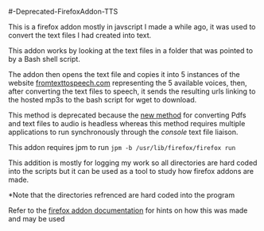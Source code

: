 #-Deprecated-FirefoxAddon-TTS

This is a firefox addon mostly in javscript I made a while ago, it was used to convert the text files I had created into text.

This addon works by looking at the text files in a folder that was pointed to by a Bash shell script.

The addon then opens the text file and copies it into 5 instances of the website [fromtexttospeech.com](www.fromtexttospeech.com) representing the 5 available voices, then, after converting the text files to speech, it sends the resulting urls linking to the hosted mp3s to the bash script for wget to download.

This method is deprecated because the [new method](https://github.com/KhalfaniWadlington/Convert-Book-or-PDF-To-Audio) for converting Pdfs and text files to audio is headless whereas this method requires multiple applications to run synchronously through the *console* text file liaison.

This addon requires jpm to run ```jpm -b /usr/lib/firefox/firefox run ```

This addition is mostly for logging my work so all directories are hard coded into the scripts but it can be used as a tool to study how firefox addons are made.

*Note that the directories refrenced are hard coded into the program

Refer to the [firefox addon documentation](https://developer.mozilla.org/en-US/Add-ons/SDK) for hints on how this was made and may be used
